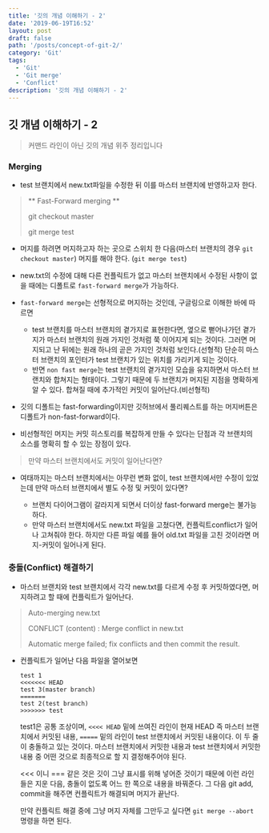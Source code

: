 ```yaml
---
title: '깃의 개념 이해하기 - 2'
date: '2019-06-19T16:52'
layout: post
draft: false
path: '/posts/concept-of-git-2/'
category: 'Git'
tags:
  - 'Git'
  - 'Git merge'
  - 'Conflict'
description: '깃의 개념 이해하기 - 2'
---
```


## 깃 개념 이해하기 - 2

> 커맨드 라인이 아닌 깃의 개념 위주 정리입니다

### Merging

- test 브랜치에서 new.txt파일을 수정한 뒤 이를 마스터 브랜치에 반영하고자 한다.

> \*\* Fast-Forward merging \*\*
>
> git checkout master
>
> git merge test

- 머지를 하려면 머지하고자 하는 곳으로 스위치 한 다음(마스터 브랜치의 경우 `git checkout master`) 머지를 해야 한다. (`git merge test`)

- new.txt의 수정에 대해 다른 컨플릭트가 없고 마스터 브랜치에서 수정된 사항이 없을 때에는 디폴트로 `fast-forward merge`가 가능하다.

- `fast-forward merge`는 선형적으로 머지하는 것인데, 구글링으로 이해한 바에 따르면

  - test 브랜치를 마스터 브랜치의 곁가지로 표현한다면, 옆으로 뻗어나가던 곁가지가 마스터 브랜치의 원래 가지인 것처럼 쭉 이어지게 되는 것이다. 그러면 머지되고 난 뒤에는 원래 하나의 곧은 가지인 것처럼 보인다.(선형적) 단순히 마스터 브랜치의 포인터가 test 브랜치가 있는 위치를 가리키게 되는 것이다.
  - 반면 `non fast merge`는 test 브랜치의 곁가지인 모습을 유지하면서 마스터 브랜치와 합쳐지는 형태이다. 그렇기 때문에 두 브랜치가 머지된 지점을 명확하게 알 수 있다. 합쳐질 때에 추가적인 커밋이 일어난다.(비선형적)

- 깃의 디폴트는 fast-forwarding이지만 깃허브에서 풀리퀘스트를 하는 머지버튼은 디폴트가 non-fast-forward이다.

- 비선형적인 머지는 커밋 히스토리를 복잡하게 만들 수 있다는 단점과 각 브랜치의 소스를 명확히 할 수 있는 장점이 있다.

> 만약 마스터 브랜치에서도 커밋이 일어난다면?

- 여태까지는 마스터 브랜치에서는 아무런 변화 없이, test 브랜치에서만 수정이 있었는데 만약 마스터 브랜치에서 별도 수정 및 커밋이 있다면?

  - 브랜치 다이어그램이 갈라지게 되면서 더이상 fast-forward merge는 불가능하다.
  - 만약 마스터 브랜치에서도 new.txt 파일을 고쳤다면, 컨플릭트conflict가 일어나 고쳐줘야 한다. 하지만 다른 파일 예를 들어 old.txt 파일을 고친 것이라면 머지-커밋이 일어나게 된다.

### 충돌(Conflict) 해결하기

- 마스터 브랜치와 test 브랜치에서 각각 new.txt를 다르게 수정 후 커밋하였다면, 머지하려고 할 때에 컨플릭트가 일어난다.

> Auto-merging new.txt
>
> CONFLICT (content) : Merge conflict in new.txt
>
> Automatic merge failed; fix conflicts and then commit the result.

- 컨플릭트가 일어난 다음 파일을 열어보면

  ```
  test 1
  <<<<<<< HEAD
  test 3(master branch)
  =======
  test 2(test branch)
  >>>>>>> test

  ```

  test1은 공통 조상이며, `<<<< HEAD` 밑에 쓰여진 라인이 현재 HEAD 즉 마스터 브랜치에서 커밋된 내용, `=====` 밑의 라인이 test 브랜치에서 커밋된 내용이다. 이 두 줄이 충돌하고 있는 것이다. 마스터 브랜치에서 커밋한 내용과 test 브랜치에서 커밋한 내용 중 어떤 것으로 최종적으로 할 지 결정해주어야 된다.

  <<< 이니 === 같은 것은 깃이 그냥 표시를 위해 넣어준 것이기 때문에 이런 라인들은 지운 다음, 충돌이 없도록 어느 한 쪽으로 내용을 바꿔준다. 그 다음 git add, commit을 해주면 컨플릭트가 해결되며 머지가 끝난다.

  만약 컨플릭트 해결 중에 그냥 머지 자체를 그만두고 싶다면 `git merge --abort` 명령을 하면 된다.
